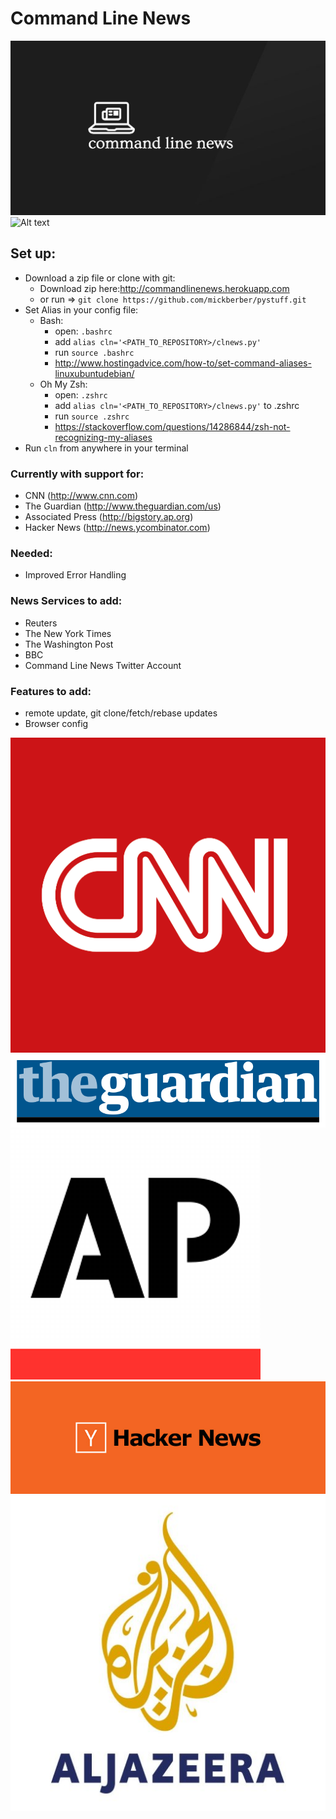 # Command Line News
![Alt text](./assets/logo.png 'CLNews logo')
![Alt text](https://www.python.org/static/community_logos/python-powered-w.svg 'Python Logo')


## Set up:
- Download a zip file or clone with git:
  - Download zip here:http://commandlinenews.herokuapp.com
  - or run => ` git clone https://github.com/mickberber/pystuff.git `
- Set Alias in your config file:
  - Bash:
    - open: `.bashrc`
    - add `alias cln='<PATH_TO_REPOSITORY>/clnews.py'`
    - run `source .bashrc`
    - http://www.hostingadvice.com/how-to/set-command-aliases-linuxubuntudebian/
  - Oh My Zsh:
    - open: `.zshrc`
    - add `alias cln='<PATH_TO_REPOSITORY>/clnews.py'` to .zshrc
    - run `source .zshrc`
    - https://stackoverflow.com/questions/14286844/zsh-not-recognizing-my-aliases
- Run `cln` from anywhere in your terminal

### Currently with support for:
- CNN (http://www.cnn.com)
- The Guardian (http://www.theguardian.com/us)
- Associated Press (http://bigstory.ap.org)
- Hacker News (http://news.ycombinator.com)

### Needed:
- Improved Error Handling

### News Services to add:
- Reuters
- The New York Times
- The Washington Post
- BBC
- Command Line News Twitter Account

### Features to add:
- remote update, git clone/fetch/rebase updates
- Browser config

![Alt text](./assets/cnn.png 'CNN logo')
![Alt text](./assets/The_Guardian.png 'The Guardian Logo')
![Alt text](./assets/ap.png 'AP logo')
![Alt text](./assets/hacker-news.jpg 'HN logo')
![Alt text](./assets/aljaz.jpg 'Al jaz logo')
